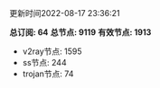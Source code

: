 更新时间2022-08-17 23:36:21

**总订阅: 64**
**总节点: 9119**
**有效节点: 1913**
- v2ray节点: 1595
- ss节点: 244
- trojan节点: 74
